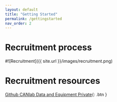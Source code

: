 ```yaml
---
layout: default
title: "Getting Started"
permalink: /gettingstarted
nav_order: 2
---
```


# Recruitment process
#![Recruitment]({{ site.url }}/images/recruitment.png)

# Recruitment resources
[Github CANlab Data and Equipment Private](https://github.com/canlab/CANlab_data_and_equipment_private){: .btn }
